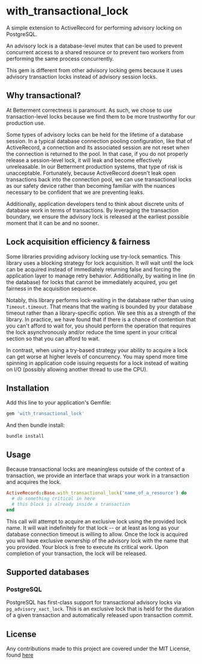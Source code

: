 # with_transactional_lock

A simple extension to ActiveRecord for performing advisory locking on
PostgreSQL.

An advisory lock is a database-level mutex that can be used to prevent
concurrent access to a shared resource or to prevent two workers from
performing the same process concurrently.

This gem is different from other advisory locking gems because it
uses advisory transaction locks instead of advisory session locks.

## Why transactional?

At Betterment correctness is paramount. As such, we chose to use
transaction-level locks because we find them to be more trustworthy for
our production use.

Some types of advisory locks can be held for the lifetime of a database
session. In a typical database connection pooling configuration, like
that of ActiveRecord, a connection and its associated session are not
reset when the connection is returned to the pool. In that case, if you
do not properly release a session-level lock, it will leak and become
effectively unreleasable. In our Betterment production systems, that
type of risk is unacceptable. Fortunately, because ActiveRecord
doesn't leak open transactions back into the connection pool, we can
use transactional locks as our safety device rather than becoming
familiar with the nuances necessary to be confident that we are
preventing leaks.

Additionally, application developers tend to think about discrete units
of database work in terms of transactions. By leveraging the transaction
boundary, we ensure the advisory lock is released at the earliest
possible moment that it can be and no sooner.

## Lock acquisition efficiency & fairness

Some libraries providing advisory locking use try-lock semantics. This
library uses a blocking strategy for lock acquisition. It will wait
until the lock can be acquired instead of immediately returning false
and forcing the application layer to manage retry behavior.
Additionally, by waiting in line (in the database) for locks that cannot
be immediately acquired, you get fairness in the acquisition sequence.

Notably, this library performs lock-waiting in the database rather than
using `Timeout.timeout`. That means that the waiting is bounded by your
database timeout rather than a library-specific option. We see this as a
strength of the library. In practice, we have found that if there is a
chance of contention that you can't afford to wait for, you should
perform the operation that requires the lock asynchronously and/or
reduce the time spent in your critical section so that you can afford to
wait.

In contrast, when using a try-based strategy your ability to acquire a
lock can get worse at higher levels of concurrency. You may spend more
time spinning in application code issuing requests for a lock instead of
waiting on I/O (possibly allowing another thread to use the CPU).

## Installation

Add this line to your application's Gemfile:

```ruby
gem 'with_transactional_lock'
```

And then bundle install:

```
bundle install
```

## Usage

Because transactional locks are meaningless outside of the context of a
transaction, we provide an interface that wraps your work in a
transaction and acquires the lock.

```ruby
ActiveRecord::Base.with_transactional_lock('name_of_a_resource') do
  # do something critical in here
  # this block is already inside a transaction
end
```

This call will attempt to acquire an exclusive lock using the provided
lock name. It will wait indefinitely for that lock -- or at least as
long as your database connection timeout is willing to allow. Once the
lock is acquired you will have exclusive ownership of the advisory lock
with the name that you provided. Your block is free to execute its
critical work. Upon completion of your transaction, the lock will be
released.

## Supported databases

### PostgreSQL

PostgreSQL has first-class support for transactional advisory locks via
`pg_advisory_xact_lock`. This is an exclusive lock that is held for the
duration of a given transaction and automatically released upon
transaction commit.

## License

Any contributions made to this project are covered under the MIT License, found [here](LICENSE)
